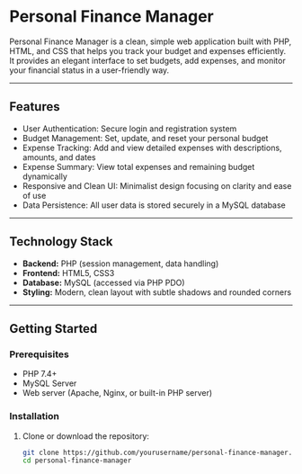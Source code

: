 # Personal Finance Manager

Personal Finance Manager is a clean, simple web application built with PHP, HTML, and CSS that helps you track your budget and expenses efficiently. It provides an elegant interface to set budgets, add expenses, and monitor your financial status in a user-friendly way.

---

## Features

- User Authentication: Secure login and registration system
- Budget Management: Set, update, and reset your personal budget
- Expense Tracking: Add and view detailed expenses with descriptions, amounts, and dates
- Expense Summary: View total expenses and remaining budget dynamically
- Responsive and Clean UI: Minimalist design focusing on clarity and ease of use
- Data Persistence: All user data is stored securely in a MySQL database

---

## Technology Stack

- **Backend:** PHP (session management, data handling)
- **Frontend:** HTML5, CSS3
- **Database:** MySQL (accessed via PHP PDO)
- **Styling:** Modern, clean layout with subtle shadows and rounded corners

---

## Getting Started

### Prerequisites

- PHP 7.4+
- MySQL Server
- Web server (Apache, Nginx, or built-in PHP server)

### Installation

1. Clone or download the repository:
   ```bash
   git clone https://github.com/yourusername/personal-finance-manager.git
   cd personal-finance-manager
